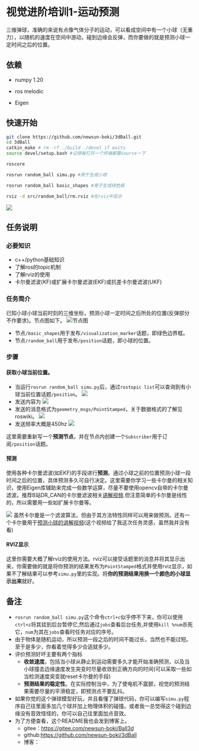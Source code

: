 <!--
 * @Author: your name
 * @Date: 2021-11-24 15:29:53
 * @LastEditTime: 2021-11-25 14:35:11
 * @LastEditors: newsun-HP-Pavilion-Gaming-Laptop-15-dk0xxx
 * @Description: In User Settings Edit
 * @FilePath: /rmtrain_ws/README.md
-->
# 视觉进阶培训1-运动预测

三维弹球，准确的来说有点像气体分子的运动，可以看成空间中有一个小球（无重力），以随机的速度在空间中游动，碰到边缘会反弹，而你要做的就是预测小球一定时间之后的位置。

## 依赖
  
+ numpy 1.20
  
+ ros melodic

+ Eigen 
## 快速开始


```bash
git clone https://github.com/newsun-boki/3dBall.git
cd 3dBall
catkin_make # rm -rf ./build ./devel if exits
source devel/setup.bash #记得每打开一个终端都要source一下
```
```bash
roscore

rosrun random_ball simu.py #用于生成小球

rosrun random_ball basic_shapes #用于生成绿色框

rviz -d src/random_ball/rm.rviz #在rviz中显示
```


![](https://cdn.jsdelivr.net/gh/newsun-boki/img-folder@main/20211125/ball.6tt9rynnjeo0.gif)


## 任务说明

### 必要知识

+ c++/python基础知识
+ 了解ros的topic机制
+ 了解rviz的使用
+ 卡尔曼滤波(KF)或扩展卡尔曼滤波(EKF)或抗差卡尔曼滤波(UKF)
### 任务简介

已知小球小球当前时刻的三维坐标，预测小球一定时间之后所处的位置(反弹部分不作要求)。节点图如下。
![节点图](https://cdn.jsdelivr.net/gh/newsun-boki/img-folder@main/20211125/Screenshot-from-2021-11-25-13-22-34.1hdjhcrer068.png)
+ 节点`/basic_shapes`用于发布`/visualization_marker`话题，即绿色边界框。
+ 节点`/random_ball`用于发布`/position`话题，即小球的位置。
### 步骤

#### 获取小球当前位置。
+ 当运行`rosrun random_ball simu.py`后，通过`rostopic list`可以查询到有小球当前位置话题`/position`。
![](https://cdn.jsdelivr.net/gh/newsun-boki/img-folder@main/20211125/Screenshot-from-2021-11-25-13-27-19.10uiu20b9brk.png)
+ 发送内容为
![](https://cdn.jsdelivr.net/gh/newsun-boki/img-folder@main/20211125/Screenshot-from-2021-11-25-13-29-11.1lyv1ga20kio.png)
+ 发送的消息格式为`geometry_msgs/PointStamped`，关于数据格式的了解见roswiki。
![](https://cdn.jsdelivr.net/gh/newsun-boki/img-folder@main/20211125/Screenshot-from-2021-11-25-13-34-34.75bszbno3iw0.png)
+ 发送频率大概是450hz
![](https://cdn.jsdelivr.net/gh/newsun-boki/img-folder@main/20211125/Screenshot-from-2021-11-25-13-28-44.6s1gt3r2c3w0.png)

这里需要重新写一个**预测节点**，并在节点内创建一个`Subscriber`用于订阅`/position`话题。
#### 预测
使用各种卡尔曼滤波(如EKF)的手段进行**预测**。通过小球之前的位置预测小球一段时间之后的位置，具体预测多久可自行决定。这里需要你学习一些卡尔曼的相关知识，使用Eigen库辅助来完成一些数学运算，尽量不要使用opencv自带的卡尔曼滤波。推荐B站DR_CAN的卡尔曼滤波相关[讲解视频](https://www.bilibili.com/video/BV1ez4y1X7eR).但注意简单的卡尔曼是线性的，所以需要用一些如扩展卡尔曼等。

![](https://cdn.jsdelivr.net/gh/newsun-boki/img-folder@main/20211125/Screenshot-from-2021-11-25-14-19-03.49vp6ibwwqm0.png)
虽然卡尔曼是一个滤波算法，但由于其方法特性同样可以用来做预测。还有一个卡尔曼用于[预测小球的讲解视频](https://www.bilibili.com/video/BV1dQ4y1m7ZC)(这个视频给了我这次任务灵感，虽然我并没有看)


#### RVIZ显示
这里你需要大概了解rviz的使用方法。rviz可以接受话题里的消息并将其显示出来，你需要做的就是将你预测的结果发布为`PointStamped`格式并使用rviz显示，如果不了解结果可以参考`simu.py`里的实现。将**你的预测结果用换一个颜色的小球显示出来**就好。

## 备注

+ `rosrun random_ball simu.py`这个命令`ctrl+c`似乎停不下来，你可以使用`ctrl+z`将其挂到后台暂停它,然后通过`jobs`查看后台任务,并使用`kill %num`杀死它，`num`为其在`jobs`查看时任务对应的序号。
+ 由于物体是随机运动，所以预测一段之后的时间不能过长，当然也不能过短。至于是多少，你看着觉得多少合适就多少。
+ 评价预测好坏主要有两个指标
  +  **收敛速度**。包括当小球从静止到运动需要多久才能开始准确预测，以及当小球撞击边缘速度发生突变时尽量收敛到正确方向的时间(可以采取一些如当检测速度突变就reset卡尔曼的手段)
  +  **预测结果的稳定性**。在实际控制当中，为了使电机不震颤，视觉的预测结果需要尽量的平滑稳定，即预测点不要乱抖。
+ 如果你觉的这个弹球模型好玩，并且看懂了弹球代码，你可以编写`simu.py`程序自己往里面多加几个球并加上物理体积的碰撞。或者我一总觉得这个碰到边缘没有音效怪怪的，你可以自己往里面加点音效。
+ 为了方便查看，这个README我也会发到博客上。
  + gitee：https://gitee.com/newsun-boki/Ball3d
  + github:https://github.com/newsun-boki/3dBall
  + 博客： 